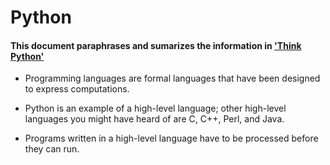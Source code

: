 # Python
#### This document paraphrases and sumarizes the information in ['Think Python'](http://greenteapress.com/thinkpython/thinkpython.pdf)

* Programming languages are formal languages that have been designed to express computations.

* Python is an example of a high-level language; other high-level languages you might have heard of are C, C++, Perl, and Java.

* Programs written in a high-level language have to be processed before they can run.

